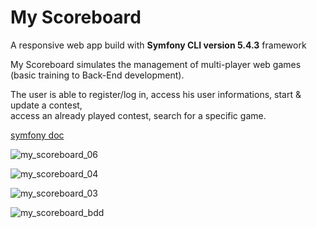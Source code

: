 # My Scoreboard 

A responsive web app build with **Symfony CLI version 5.4.3** framework

My Scoreboard simulates the management of multi-player web games (basic training to Back-End development).<br> 

The user is able to register/log in, access his user informations, start & update a contest,<br>
access an already played contest, search for a specific game.

[symfony doc](https://symfony.com/doc/current/index.html)

![my_scoreboard_06](https://user-images.githubusercontent.com/105500912/170836254-ec7bb757-1eaa-4236-a0a3-836bdc7a24fe.jpg)

![my_scoreboard_04](https://user-images.githubusercontent.com/105500912/170836265-e30b74da-6b04-4cec-bcb9-df69aa4a287a.jpg)

![my_scoreboard_03](https://user-images.githubusercontent.com/105500912/170836268-8e95e6f4-49c4-4a40-9d20-7255d554cc60.jpg)

![my_scoreboard_bdd](https://user-images.githubusercontent.com/105500912/170836272-8f669c4f-c2ca-466b-81d7-1dcc7894c93a.jpg)
